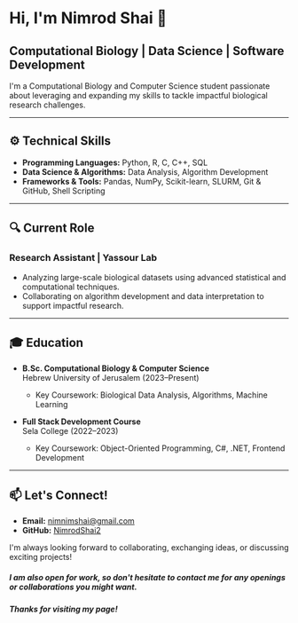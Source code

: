 # Hi, I'm Nimrod Shai 👋

## Computational Biology | Data Science | Software Development

I'm a Computational Biology and Computer Science student passionate about leveraging and expanding my skills to tackle impactful biological research challenges.

---

## ⚙️ Technical Skills

- **Programming Languages:** Python, R, C, C++, SQL
- **Data Science & Algorithms:** Data Analysis, Algorithm Development
- **Frameworks & Tools:** Pandas, NumPy, Scikit-learn, SLURM, Git & GitHub, Shell Scripting

---

## 🔍 Current Role

### Research Assistant | Yassour Lab

- Analyzing large-scale biological datasets using advanced statistical and computational techniques.
- Collaborating on algorithm development and data interpretation to support impactful research.

---

## 🎓 Education

- **B.Sc. Computational Biology & Computer Science**  
  Hebrew University of Jerusalem (2023–Present)
  - Key Coursework: Biological Data Analysis, Algorithms, Machine Learning

- **Full Stack Development Course**  
  Sela College (2022–2023)
  - Key Coursework: Object-Oriented Programming, C#, .NET, Frontend Development

---

## 📫 Let's Connect!

- **Email:** [nimnimshai@gmail.com](mailto:nimnimshai@gmail.com)
- **GitHub:** [NimrodShai2](https://github.com/NimrodShai2)

I'm always looking forward to collaborating, exchanging ideas, or discussing exciting projects!

##### I am also open for  work, so don't hesitate to contact me for any openings or collaborations you might want.

##### Thanks for visiting my page!


<!---
NimrodShai2/NimrodShai2 is a ✨ special ✨ repository because its `README.md` (this file) appears on your GitHub profile.
You can click the Preview link to take a look at your changes.
--->
